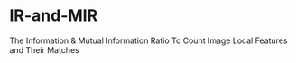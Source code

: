 # IR-and-MIR
The Information &amp; Mutual Information Ratio To Count Image Local Features and Their Matches
